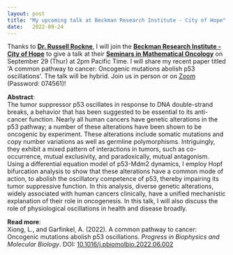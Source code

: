 ```yaml
---
layout: post
title: "My upcoming talk at Beckman Research Institute - City of Hope"
date:   2022-09-24 
---
```


Thanks to [**Dr. Russell Rockne**](https://www.cityofhope.org/people/rockne-russell), I will join the [**Beckman Research Institute - City of Hope**](https://www.cityofhope.org/research/beckman-research-institute) to give a talk at their [**Seminars in Mathematical Oncology**](https://www.cityofhope.org/research/beckman-research-institute/computational-and-quantitative-medicine/mathematical-oncology/mathematical-oncology-seminars) on September 29 (Thur) at 2pm Pacific Time. I will share my recent paper titled 'A common pathway to cancer: Oncogenic mutations abolish p53 oscillations'. The talk will be hybrid. Join us in person or on [Zoom](https://cityofhope.zoom.us/j/98036837023?pwd=UHVkVXU4OGF5NjNxd3kyMWdPY0Rzdz09) (Password: 074561)!

**Abstract**: \
The tumor suppressor p53 oscillates in response to DNA double-strand breaks, a behavior that has been suggested to be essential to its anti-cancer function. Nearly all human cancers have genetic alterations in the p53 pathway; a number of these alterations have been shown to be oncogenic by experiment. These alterations include somatic mutations and copy number variations as well as germline polymorphisms. Intriguingly, they exhibit a mixed pattern of interactions in tumors, such as co-occurrence, mutual exclusivity, and paradoxically, mutual antagonism. Using a differential equation model of p53-Mdm2 dynamics, I employ Hopf bifurcation analysis to show that these alterations have a common mode of action, to abolish the oscillatory competence of p53, thereby impairing its tumor suppressive function. In this analysis, diverse genetic alterations, widely associated with human cancers clinically, have a unified mechanistic explanation of their role in oncogenesis. In this talk, I will also discuss the role of physiological oscillations in health and disease broadly.

**Read more**: \
Xiong, L., and Garfinkel, A. (2022). A common pathway to cancer: Oncogenic mutations abolish p53 oscillations. *Progress in Biophysics and Molecular Biology*. DOI: [10.1016/j.pbiomolbio.2022.06.002](10.1016/j.pbiomolbio.2022.06.002)